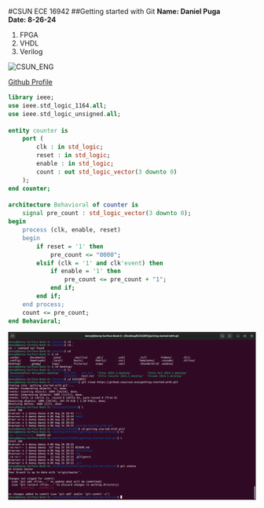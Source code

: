 #CSUN ECE 16942
##Getting started with Git
**Name: Daniel Puga  
Date: 8-26-24**

1. FPGA
2. VHDL
3. Verilog

![CSUN_ENG](./img/csun_eng_logo.png)

[Github Profile](https://github.com/Dannnny2525)
``` vhdl 
library ieee;
use ieee.std_logic_1164.all;
use ieee.std_logic_unsigned.all;

entity counter is
    port (
        clk : in std_logic;
        reset : in std_logic;
        enable : in std_logic;
        count : out std_logic_vector(3 downto 0)
    );
end counter;

architecture Behavioral of counter is
    signal pre_count : std_logic_vector(3 downto 0);
begin
    process (clk, enable, reset)
    begin
        if reset = '1' then
            pre_count <= "0000";
        elsif (clk = '1' and clk'event) then
            if enable = '1' then
                pre_count <= pre_count + "1";
            end if;
        end if;
    end process;
    count <= pre_count;
end Behavioral;
```
![git status before stage](./img/git_stat.png)



